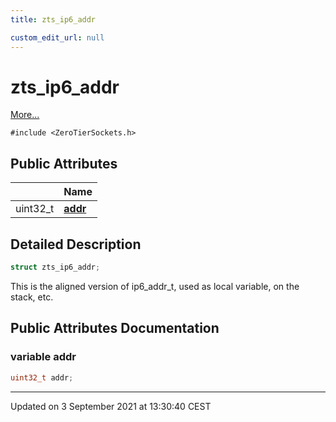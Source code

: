 ```yaml
---
title: zts_ip6_addr

custom_edit_url: null
---
```


# zts_ip6_addr



 [More...](#detailed-description)


`#include <ZeroTierSockets.h>`

## Public Attributes

|                | Name           |
| -------------- | -------------- |
| uint32_t | **[addr](/autogen/libzt/classes/structzts__ip6__addr.md#variable-addr)**  |

## Detailed Description

```cpp
struct zts_ip6_addr;
```


This is the aligned version of ip6_addr_t, used as local variable, on the stack, etc. 

## Public Attributes Documentation

### variable addr

```cpp
uint32_t addr;
```


-------------------------------

Updated on  3 September 2021 at 13:30:40 CEST